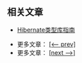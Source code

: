## 相关文章

+ [Hibernate类型库指南](docs/Hibernate类型库指南.md)

- 更多文章： [[<-- prev]](../hibernate-jpa/README.md)
- 更多文章： [[next -->]](../hibernate-mapping-1/README.md)